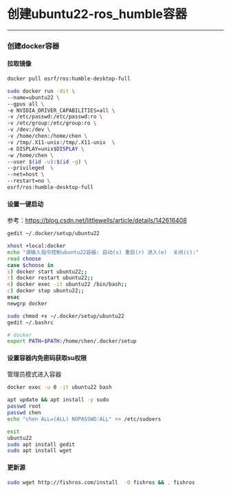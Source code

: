 # 创建ubuntu22-ros_humble容器

---

### 创建docker容器

#### 拉取镜像
```bash
docker pull osrf/ros:humble-desktop-full
```

```bash
sudo docker run -dit \
--name=ubuntu22 \
--gpus all \
-e NVIDIA_DRIVER_CAPABILITIES=all \
-v /etc/passwd:/etc/passwd:ro \
-v /etc/group:/etc/group:ro \
-v /dev:/dev \
-v /home/chen:/home/chen \
-v /tmp/.X11-unix:/tmp/.X11-unix  \
-e DISPLAY=unix$DISPLAY \
-w /home/chen \
--user $(id -u):$(id -g) \
--privileged  \
--net=host \
--restart=no \
osrf/ros:humble-desktop-full
```

#### 设置一键启动
参考：https://blog.csdn.net/littlewells/article/details/142616408

```bash
gedit ~/.docker/setup/ubuntu22
```

```bash
xhost +local:docker
echo "请输入指令控制ubuntu22容器: 启动(s) 重启(r) 进入(e)  关闭(c):"
read choose
case $choose in
s) docker start ubuntu22;;
r) docker restart ubuntu22;;
e) docker exec -it ubuntu22 /bin/bash;;
c) docker stop ubuntu22;;
esac
newgrp docker
```

```bash
sudo chmod +x ~/.docker/setup/ubuntu22
gedit ~/.bashrc
```

```bash
# docker
export PATH=$PATH:/home/chen/.docker/setup
```

#### 设置容器内免密码获取su权限
管理员模式进入容器
```bash
docker exec -u 0 -it ubuntu22 bash
```

```bash
apt update && apt install -y sudo
passwd root
passwd chen
echo "chen ALL=(ALL) NOPASSWD:ALL" >> /etc/sudoers
```

```bash
exit
ubuntu22
sudo apt install gedit
sudo apt install wget
```

#### 更新源
```bash
sudo wget http://fishros.com/install  -O fishros && . fishros
```

